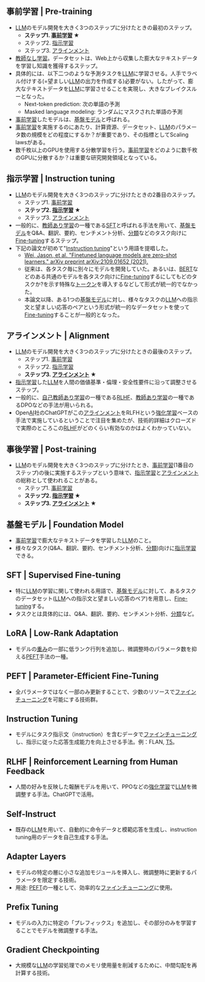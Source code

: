 <!-- 記事URL:https://github.com/takata150802/tech_glossary/blob/main/output/ai/llm-training.md# -->

## 事前学習 | Pre-training<a id="5LqL5YmN5a2m57+SIHwgUHJlLXRyYWluaW5n"></a>

- <a href="https://github.com/takata150802/tech_glossary/blob/main/output/ai/llm.md#5aSn6KaP5qih6KiA6Kqe44Oi44OH44OrfCBMYXJnZSBMYW5ndWFnZSBNb2RlbCB8IExMTQ==">LLM</a>のモデル開発を大きく3つのステップに分けたときの最初のステップ。
  - **ステップ1. <a href="https://github.com/takata150802/tech_glossary/blob/main/output/ai/llm-training.md#5LqL5YmN5a2m57+SIHwgUHJlLXRyYWluaW5n">事前学習</a> ★**
  - ステップ2. <a href="https://github.com/takata150802/tech_glossary/blob/main/output/ai/llm-training.md#5oyH56S65a2m57+SIHwgSW5zdHJ1Y3Rpb24gdHVuaW5n">指示学習</a>
  - ステップ3. <a href="https://github.com/takata150802/tech_glossary/blob/main/output/ai/llm-training.md#44Ki44Op44Kk44Oz44Oh44Oz44OIIHwgQWxpZ25tZW50">アラインメント</a>
- <a href="https://github.com/takata150802/tech_glossary/blob/main/output/ml-overview.md#5pWZ5bir44Gq44GX5a2m57+SIHwgVW5zdXBlcnZpc2VkIExlYXJuaW5n">教師なし学習</a>。データセットは、Web上から収集した膨大なテキストデータを学習し知識を獲得するステップ。
- 具体的には、以下二つのような予測タスクを<a href="https://github.com/takata150802/tech_glossary/blob/main/output/ai/llm.md#5aSn6KaP5qih6KiA6Kqe44Oi44OH44OrfCBMYXJnZSBMYW5ndWFnZSBNb2RlbCB8IExMTQ==">LLM</a>に学習させる。人手でラベル付けする(=望ましい<a href="https://github.com/takata150802/tech_glossary/blob/main/output/ai/llm.md#5aSn6KaP5qih6KiA6Kqe44Oi44OH44OrfCBMYXJnZSBMYW5ndWFnZSBNb2RlbCB8IExMTQ==">LLM</a>の出力を作成する)必要がない。したがって、膨大なテキストデータを<a href="https://github.com/takata150802/tech_glossary/blob/main/output/ai/llm.md#5aSn6KaP5qih6KiA6Kqe44Oi44OH44OrfCBMYXJnZSBMYW5ndWFnZSBNb2RlbCB8IExMTQ==">LLM</a>に学習させることを実現し、大きなブレイクスルーとなった。
  - Next-token prediction: 次の単語の予測
  - Masked language modeling: ランダムにマスクされた単語の予測
- <a href="https://github.com/takata150802/tech_glossary/blob/main/output/ai/llm-training.md#5LqL5YmN5a2m57+SIHwgUHJlLXRyYWluaW5n">事前学習</a>したモデルは、<a href="https://github.com/takata150802/tech_glossary/blob/main/output/ai/llm-training.md#5Z+655uk44Oi44OH44OrIHwgRm91bmRhdGlvbiBNb2RlbA==">基盤モデル</a>と呼ばれる。
- <a href="https://github.com/takata150802/tech_glossary/blob/main/output/ai/llm-training.md#5LqL5YmN5a2m57+SIHwgUHJlLXRyYWluaW5n">事前学習</a>を実施するのにあたり、計算資源、データセット、<a href="https://github.com/takata150802/tech_glossary/blob/main/output/ai/llm.md#5aSn6KaP5qih6KiA6Kqe44Oi44OH44OrfCBMYXJnZSBMYW5ndWFnZSBNb2RlbCB8IExMTQ==">LLM</a>のパラメータ数の規模をどの程度にするか？が重要であり、その指標としてScaling lawsがある。
- 数千枚以上のGPUを使用する分散学習を行う。<a href="https://github.com/takata150802/tech_glossary/blob/main/output/ai/llm-training.md#5LqL5YmN5a2m57+SIHwgUHJlLXRyYWluaW5n">事前学習</a>をどのように数千枚のGPUに分散するか？は重要な研究開発領域となっている。

## 指示学習 | Instruction tuning<a id="5oyH56S65a2m57+SIHwgSW5zdHJ1Y3Rpb24gdHVuaW5n"></a>

- <a href="https://github.com/takata150802/tech_glossary/blob/main/output/ai/llm.md#5aSn6KaP5qih6KiA6Kqe44Oi44OH44OrfCBMYXJnZSBMYW5ndWFnZSBNb2RlbCB8IExMTQ==">LLM</a>のモデル開発を大きく3つのステップに分けたときの2番目のステップ。
  - ステップ1. <a href="https://github.com/takata150802/tech_glossary/blob/main/output/ai/llm-training.md#5LqL5YmN5a2m57+SIHwgUHJlLXRyYWluaW5n">事前学習</a>
  - **ステップ2. <a href="https://github.com/takata150802/tech_glossary/blob/main/output/ai/llm-training.md#5oyH56S65a2m57+SIHwgSW5zdHJ1Y3Rpb24gdHVuaW5n">指示学習</a> ★**
  - ステップ3. <a href="https://github.com/takata150802/tech_glossary/blob/main/output/ai/llm-training.md#44Ki44Op44Kk44Oz44Oh44Oz44OIIHwgQWxpZ25tZW50">アラインメント</a>
- 一般的に、<a href="https://github.com/takata150802/tech_glossary/blob/main/output/ai/deep-learning.md#5pWZ5bir44GC44KK5a2m57+SIHwgU3VwZXJ2aXNlZCBMZWFybmluZw==">教師あり学習</a>の一種である<a href="https://github.com/takata150802/tech_glossary/blob/main/output/ai/llm-training.md#U0ZUIHwgU3VwZXJ2aXNlZCBGaW5lLXR1bmluZw==">SFT</a>と呼ばれる手法を用いて、<a href="https://github.com/takata150802/tech_glossary/blob/main/output/ai/llm-training.md#5Z+655uk44Oi44OH44OrIHwgRm91bmRhdGlvbiBNb2RlbA==">基盤モデル</a>をQ&A、翻訳、要約、センチメント分析、<a href="https://github.com/takata150802/tech_glossary/blob/main/output/ai/ai-general.md#5YiG6aGeIHwgQ2xhc3NpZmljYXRpb24=">分類</a>などのタスク向けに<a href="https://github.com/takata150802/tech_glossary/blob/main/output/ai/deep-learning.md#44OV44Kh44Kk44Oz44OB44Ol44O844OL44Oz44KwIHwgRmluZS10dW5pbmc=">Fine-tuning</a>するステップ。
- 下記の論文が初めて"<a href="https://github.com/takata150802/tech_glossary/blob/main/output/ai/llm-training.md#5oyH56S65a2m57+SIHwgSW5zdHJ1Y3Rpb24gdHVuaW5n">Instruction tuning</a>"という用語を提唱した。
  - <a href="https://arxiv.org/abs/2109.01652"> Wei, Jason, et al. "Finetuned language models are zero-shot learners." arXiv preprint arXiv:2109.01652 (2021). </a>
  - 従来は、各タスク毎に別々にモデルを開発していた。あるいは、<a href="https://github.com/takata150802/tech_glossary/blob/main/output/ml-dl-llm.md#QkVSVCB8IEJpZGlyZWN0aW9uYWwgRW5jb2RlciBSZXByZXNlbnRhdGlvbnMgZnJvbSBUcmFuc2Zvcm1lcnM=">BERT</a>などのある共通のモデルを各タスク向けに<a href="https://github.com/takata150802/tech_glossary/blob/main/output/ai/deep-learning.md#44OV44Kh44Kk44Oz44OB44Ol44O844OL44Oz44KwIHwgRmluZS10dW5pbmc=">Fine-tuning</a>するにしてもどのタスクか?を示す特殊な<a href="https://github.com/takata150802/tech_glossary/blob/main/output/ai/nlp.md#44OI44O844Kv44OzIHwgVG9rZW4=">トークン</a>を導入するなどして形式が統一的でなかった。
  - 本論文以降、ある1つの<a href="https://github.com/takata150802/tech_glossary/blob/main/output/ai/llm-training.md#5Z+655uk44Oi44OH44OrIHwgRm91bmRhdGlvbiBNb2RlbA==">基盤モデル</a>に対し、様々なタスクの<a href="https://github.com/takata150802/tech_glossary/blob/main/output/ai/llm.md#5aSn6KaP5qih6KiA6Kqe44Oi44OH44OrfCBMYXJnZSBMYW5ndWFnZSBNb2RlbCB8IExMTQ==">LLM</a>への指示文と望ましい応答のペアという形式が統一的なデータセットを使って<a href="https://github.com/takata150802/tech_glossary/blob/main/output/ai/deep-learning.md#44OV44Kh44Kk44Oz44OB44Ol44O844OL44Oz44KwIHwgRmluZS10dW5pbmc=">Fine-tuning</a>することが一般的となった。

## アラインメント | Alignment<a id="44Ki44Op44Kk44Oz44Oh44Oz44OIIHwgQWxpZ25tZW50"></a>

- <a href="https://github.com/takata150802/tech_glossary/blob/main/output/ai/llm.md#5aSn6KaP5qih6KiA6Kqe44Oi44OH44OrfCBMYXJnZSBMYW5ndWFnZSBNb2RlbCB8IExMTQ==">LLM</a>のモデル開発を大きく3つのステップに分けたときの最後のステップ。
  - ステップ1. <a href="https://github.com/takata150802/tech_glossary/blob/main/output/ai/llm-training.md#5LqL5YmN5a2m57+SIHwgUHJlLXRyYWluaW5n">事前学習</a>
  - ステップ2. <a href="https://github.com/takata150802/tech_glossary/blob/main/output/ai/llm-training.md#5oyH56S65a2m57+SIHwgSW5zdHJ1Y3Rpb24gdHVuaW5n">指示学習</a>
  - **ステップ3. <a href="https://github.com/takata150802/tech_glossary/blob/main/output/ai/llm-training.md#44Ki44Op44Kk44Oz44Oh44Oz44OIIHwgQWxpZ25tZW50">アラインメント</a> ★**
- <a href="https://github.com/takata150802/tech_glossary/blob/main/output/ai/llm-training.md#5oyH56S65a2m57+SIHwgSW5zdHJ1Y3Rpb24gdHVuaW5n">指示学習</a>した<a href="https://github.com/takata150802/tech_glossary/blob/main/output/ai/llm.md#5aSn6KaP5qih6KiA6Kqe44Oi44OH44OrfCBMYXJnZSBMYW5ndWFnZSBNb2RlbCB8IExMTQ==">LLM</a>を人間の価値基準・倫理・安全性要件に沿って調整させるステップ。
- 一般的に、<a href="https://github.com/takata150802/tech_glossary/blob/main/output/ai/deep-learning.md#6Ieq5bex5pWZ5bir44GC44KK5a2m57+SIHwgU2VsZi1zdXBlcnZpc2VkIExlYXJuaW5n">自己教師あり学習</a>の一種である<a href="https://github.com/takata150802/tech_glossary/blob/main/output/ai/llm-training.md#UkxIRiB8IFJlaW5mb3JjZW1lbnQgTGVhcm5pbmcgZnJvbSBIdW1hbiBGZWVkYmFjaw==">RLHF</a>、<a href="https://github.com/takata150802/tech_glossary/blob/main/output/ai/deep-learning.md#5pWZ5bir44GC44KK5a2m57+SIHwgU3VwZXJ2aXNlZCBMZWFybmluZw==">教師あり学習</a>の一種であるDPOなどの手法が用いられる。
- Open<a href="https://github.com/takata150802/tech_glossary/blob/main/output/ai/ai-general.md#5Lq65bel55+l6IO9IHwgQXJ0aWZpY2lhbCBJbnRlbGxpZ2VuY2UgfCBBSQ==">AI</a>社のChatGPTがこの<a href="https://github.com/takata150802/tech_glossary/blob/main/output/ai/llm-training.md#44Ki44Op44Kk44Oz44Oh44Oz44OIIHwgQWxpZ25tZW50">アラインメント</a>をRLFHという<a href="https://github.com/takata150802/tech_glossary/blob/main/output/ai/ai-general.md#5by35YyW5a2m57+SIHwgUmVpbmZvcmNlbWVudCBMZWFybmluZw==">強化学習</a>ベースの手法で実施しているということで注目を集めたが、技術的詳細はクローズドで実際のところこの<a href="https://github.com/takata150802/tech_glossary/blob/main/output/ai/llm-training.md#UkxIRiB8IFJlaW5mb3JjZW1lbnQgTGVhcm5pbmcgZnJvbSBIdW1hbiBGZWVkYmFjaw==">RLHF</a>がどのくらい有効なのかはよくわかっていない。

## 事後学習 | Post-training<a id="5LqL5b6M5a2m57+SIHwgUG9zdC10cmFpbmluZw=="></a>

- <a href="https://github.com/takata150802/tech_glossary/blob/main/output/ai/llm.md#5aSn6KaP5qih6KiA6Kqe44Oi44OH44OrfCBMYXJnZSBMYW5ndWFnZSBNb2RlbCB8IExMTQ==">LLM</a>のモデル開発を大きく3つのステップに分けたとき、<a href="https://github.com/takata150802/tech_glossary/blob/main/output/ai/llm-training.md#5LqL5YmN5a2m57+SIHwgUHJlLXRyYWluaW5n">事前学習</a>(1番目のステップ)の後に実施するステップという意味で、<a href="https://github.com/takata150802/tech_glossary/blob/main/output/ai/llm-training.md#5oyH56S65a2m57+SIHwgSW5zdHJ1Y3Rpb24gdHVuaW5n">指示学習</a>と<a href="https://github.com/takata150802/tech_glossary/blob/main/output/ai/llm-training.md#44Ki44Op44Kk44Oz44Oh44Oz44OIIHwgQWxpZ25tZW50">アラインメント</a>の総称として使われることがある。
  - ステップ1. <a href="https://github.com/takata150802/tech_glossary/blob/main/output/ai/llm-training.md#5LqL5YmN5a2m57+SIHwgUHJlLXRyYWluaW5n">事前学習</a>
  - **ステップ2. <a href="https://github.com/takata150802/tech_glossary/blob/main/output/ai/llm-training.md#5oyH56S65a2m57+SIHwgSW5zdHJ1Y3Rpb24gdHVuaW5n">指示学習</a> ★**
  - **ステップ3. <a href="https://github.com/takata150802/tech_glossary/blob/main/output/ai/llm-training.md#44Ki44Op44Kk44Oz44Oh44Oz44OIIHwgQWxpZ25tZW50">アラインメント</a> ★**

## 基盤モデル | Foundation Model<a id="5Z+655uk44Oi44OH44OrIHwgRm91bmRhdGlvbiBNb2RlbA=="></a>

- <a href="https://github.com/takata150802/tech_glossary/blob/main/output/ai/llm-training.md#5LqL5YmN5a2m57+SIHwgUHJlLXRyYWluaW5n">事前学習</a>で膨大なテキストデータを学習した<a href="https://github.com/takata150802/tech_glossary/blob/main/output/ai/llm.md#5aSn6KaP5qih6KiA6Kqe44Oi44OH44OrfCBMYXJnZSBMYW5ndWFnZSBNb2RlbCB8IExMTQ==">LLM</a>のこと。
- 様々なタスク(Q&A、翻訳、要約、センチメント分析、<a href="https://github.com/takata150802/tech_glossary/blob/main/output/ai/ai-general.md#5YiG6aGeIHwgQ2xhc3NpZmljYXRpb24=">分類</a>)向けに<a href="https://github.com/takata150802/tech_glossary/blob/main/output/ai/llm-training.md#5oyH56S65a2m57+SIHwgSW5zdHJ1Y3Rpb24gdHVuaW5n">指示学習</a>できる。

## SFT | Supervised Fine-tuning<a id="U0ZUIHwgU3VwZXJ2aXNlZCBGaW5lLXR1bmluZw=="></a>

- 特に<a href="https://github.com/takata150802/tech_glossary/blob/main/output/ai/llm.md#5aSn6KaP5qih6KiA6Kqe44Oi44OH44OrfCBMYXJnZSBMYW5ndWFnZSBNb2RlbCB8IExMTQ==">LLM</a>の学習に関して使われる用語で、<a href="https://github.com/takata150802/tech_glossary/blob/main/output/ai/llm-training.md#5Z+655uk44Oi44OH44OrIHwgRm91bmRhdGlvbiBNb2RlbA==">基盤モデル</a>に対して、あるタスクのデータセット(<a href="https://github.com/takata150802/tech_glossary/blob/main/output/ai/llm.md#5aSn6KaP5qih6KiA6Kqe44Oi44OH44OrfCBMYXJnZSBMYW5ndWFnZSBNb2RlbCB8IExMTQ==">LLM</a>への指示文と望ましい応答のペア)を用意し、<a href="https://github.com/takata150802/tech_glossary/blob/main/output/ai/deep-learning.md#44OV44Kh44Kk44Oz44OB44Ol44O844OL44Oz44KwIHwgRmluZS10dW5pbmc=">Fine-tuning</a>する。
- タスクとは具体的には、Q&A、翻訳、要約、センチメント分析、<a href="https://github.com/takata150802/tech_glossary/blob/main/output/ai/ai-general.md#5YiG6aGeIHwgQ2xhc3NpZmljYXRpb24=">分類</a>など。

## LoRA | Low-Rank Adaptation<a id="TG9SQSB8IExvdy1SYW5rIEFkYXB0YXRpb24="></a>

- モデルの<a href="https://github.com/takata150802/tech_glossary/blob/main/output/ai/deep-learning.md#6YeN44G/IHwg6YeN44G/44OR44Op44Oh44O844K/IHwgV2VpZ2h0IHwgV2VpZ2h0IFBhcmFtZXRlcg==">重み</a>の一部に低ランク行列を追加し、微調整時のパラメータ数を抑える<a href="https://github.com/takata150802/tech_glossary/blob/main/output/ai/llm-training.md#UEVGVCB8IFBhcmFtZXRlci1FZmZpY2llbnQgRmluZS1UdW5pbmc=">PEFT</a>手法の一種。

## PEFT | Parameter-Efficient Fine-Tuning<a id="UEVGVCB8IFBhcmFtZXRlci1FZmZpY2llbnQgRmluZS1UdW5pbmc="></a>

- 全パラメータではなく一部のみ更新することで、少数のリソースで<a href="https://github.com/takata150802/tech_glossary/blob/main/output/ai/deep-learning.md#44OV44Kh44Kk44Oz44OB44Ol44O844OL44Oz44KwIHwgRmluZS10dW5pbmc=">ファインチューニング</a>を可能にする技術群。

## Instruction Tuning<a id="SW5zdHJ1Y3Rpb24gVHVuaW5n"></a>

- モデルにタスク指示文（instruction）を含むデータで<a href="https://github.com/takata150802/tech_glossary/blob/main/output/ai/deep-learning.md#44OV44Kh44Kk44Oz44OB44Ol44O844OL44Oz44KwIHwgRmluZS10dW5pbmc=">ファインチューニング</a>し、指示に従った応答生成能力を向上させる手法。例：FLAN, <a href="https://github.com/takata150802/tech_glossary/blob/main/output/ml-dl-llm.md#VDUgfCBUZXh0LVRvLVRleHQgVHJhbnNmZXIgVHJhbnNmb3JtZXI=">T5</a>。

## RLHF | Reinforcement Learning from Human Feedback<a id="UkxIRiB8IFJlaW5mb3JjZW1lbnQgTGVhcm5pbmcgZnJvbSBIdW1hbiBGZWVkYmFjaw=="></a>

- 人間の好みを反映した報酬モデルを用いて、PPOなどの<a href="https://github.com/takata150802/tech_glossary/blob/main/output/ai/ai-general.md#5by35YyW5a2m57+SIHwgUmVpbmZvcmNlbWVudCBMZWFybmluZw==">強化学習</a>で<a href="https://github.com/takata150802/tech_glossary/blob/main/output/ai/llm.md#5aSn6KaP5qih6KiA6Kqe44Oi44OH44OrfCBMYXJnZSBMYW5ndWFnZSBNb2RlbCB8IExMTQ==">LLM</a>を微調整する手法。ChatGPTで活用。

## Self-Instruct<a id="U2VsZi1JbnN0cnVjdA=="></a>

- 既存の<a href="https://github.com/takata150802/tech_glossary/blob/main/output/ai/llm.md#5aSn6KaP5qih6KiA6Kqe44Oi44OH44OrfCBMYXJnZSBMYW5ndWFnZSBNb2RlbCB8IExMTQ==">LLM</a>を用いて、自動的に命令データと模範応答を生成し、instruction tuning用のデータを自己生成する手法。

## Adapter Layers<a id="QWRhcHRlciBMYXllcnM="></a>

- モデルの特定の層に小さな追加モジュールを挿入し、微調整時に更新するパラメータを限定する技術。
- 用途: <a href="https://github.com/takata150802/tech_glossary/blob/main/output/ai/llm-training.md#UEVGVCB8IFBhcmFtZXRlci1FZmZpY2llbnQgRmluZS1UdW5pbmc=">PEFT</a>の一種として、効率的な<a href="https://github.com/takata150802/tech_glossary/blob/main/output/ai/deep-learning.md#44OV44Kh44Kk44Oz44OB44Ol44O844OL44Oz44KwIHwgRmluZS10dW5pbmc=">ファインチューニング</a>に使用。

## Prefix Tuning<a id="UHJlZml4IFR1bmluZw=="></a>

- モデルの入力に特定の「プレフィックス」を追加し、その部分のみを学習することでモデルを微調整する手法。

## Gradient Checkpointing<a id="R3JhZGllbnQgQ2hlY2twb2ludGluZw=="></a>

- 大規模な<a href="https://github.com/takata150802/tech_glossary/blob/main/output/ai/llm.md#5aSn6KaP5qih6KiA6Kqe44Oi44OH44OrfCBMYXJnZSBMYW5ndWFnZSBNb2RlbCB8IExMTQ==">LLM</a>の学習処理でのメモリ使用量を削減するために、中間勾配を再計算する技術。

